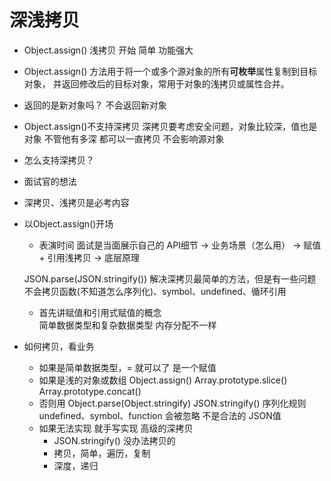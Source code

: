 # 深浅拷贝
- Object.assign() 浅拷贝 开始
    简单 功能强大
- Object.assign() 方法用于将一个或多个源对象的所有**可枚举**属性复制到目标对象，
  并返回修改后的目标对象，常用于对象的浅拷贝或属性合并。
- 返回的是新对象吗？
    不会返回新对象
- Object.assign()不支持深拷贝 
     深拷贝要考虑安全问题，对象比较深，值也是对象 不管他有多深 都可以一直拷贝 不会影响源对象
- 怎么支持深拷贝？

- 面试官的想法
- 深拷贝、浅拷贝是必考内容
- 以Object.assign()开场
    - 表演时间 面试是当面展示自己的
    API细节 -> 业务场景（怎么用） -> 赋值 + 引用浅拷贝 -> 底层原理

    JSON.parse(JSON.stringify()) 解决深拷贝最简单的方法，但是有一些问题
    不会拷贝函数(不知道怎么序列化)、symbol、undefined、循环引用

    - 首先讲赋值和引用式赋值的概念  
         简单数据类型和复杂数据类型 内存分配不一样 

- 如何拷贝，看业务
    - 如果是简单数据类型，= 就可以了 是一个赋值
    - 如果是浅的对象或数组
        Object.assign()
        Array.prototype.slice()
        Array.prototype.concat()
    - 否则用 Object.parse(Object.stringify)
         JSON.stringify() 序列化规则
         undefined、symbol、function 会被忽略 不是合法的 JSON值
    - 如果无法实现 就手写实现 高级的深拷贝
         - JSON.stringify() 没办法拷贝的
         - 拷贝，简单，遍历，复制
         - 深度，递归